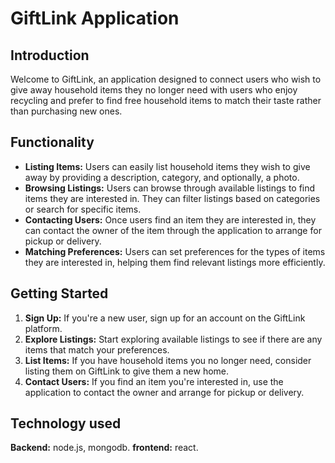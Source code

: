 # GiftLink Application

## Introduction
Welcome to GiftLink, an application designed to connect users who wish to give away household items they no longer need with users who enjoy recycling and prefer to find free household items to match their taste rather than purchasing new ones.

## Functionality
- **Listing Items:** Users can easily list household items they wish to give away by providing a description, category, and optionally, a photo.
- **Browsing Listings:** Users can browse through available listings to find items they are interested in. They can filter listings based on categories or search for specific items.
- **Contacting Users:** Once users find an item they are interested in, they can contact the owner of the item through the application to arrange for pickup or delivery.
- **Matching Preferences:** Users can set preferences for the types of items they are interested in, helping them find relevant listings more efficiently.

## Getting Started
1. **Sign Up:** If you're a new user, sign up for an account on the GiftLink platform.
2. **Explore Listings:** Start exploring available listings to see if there are any items that match your preferences.
3. **List Items:** If you have household items you no longer need, consider listing them on GiftLink to give them a new home.
4. **Contact Users:** If you find an item you're interested in, use the application to contact the owner and arrange for pickup or delivery.


## Technology used
**Backend:** node.js, mongodb.
**frontend:** react.

